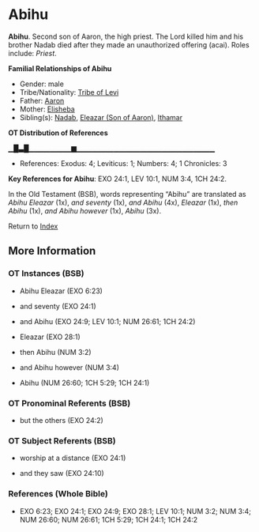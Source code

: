 # Abihu
**Abihu**. 
Second son of Aaron, the high priest. The Lord killed him and his brother Nadab died after they made an unauthorized offering (acai). 
Roles include: 
_Priest_. 




**Familial Relationships of Abihu**


* Gender: male
* Tribe/Nationality: [Tribe of Levi](../../../groups/md/acai/Levi.md)
* Father: [Aaron](Aaron.md)
* Mother: [Elisheba](Elisheba.md)
* Sibling(s): [Nadab](Nadab.md), [Eleazar (Son of Aaron)](Eleazar.2.md), [Ithamar](Ithamar.md)


**OT Distribution of References**

▁█▃█▁▁▁▁▁▁▁▁▆▁▁▁▁▁▁▁▁▁▁▁▁▁▁▁▁▁▁▁▁▁▁▁▁▁▁
* References: Exodus: 4; Leviticus: 1; Numbers: 4; 1 Chronicles: 3



**Key References for Abihu**: 
EXO 24:1, LEV 10:1, NUM 3:4, 1CH 24:2. 


In the Old Testament (BSB), words representing “Abihu” are translated as 
*Abihu Eleazar* (1x), *and seventy* (1x), *and Abihu* (4x), *Eleazar* (1x), *then Abihu* (1x), *and Abihu however* (1x), *Abihu* (3x). 




Return to [Index](00-Index.md)

## More Information

### OT Instances (BSB)

* Abihu Eleazar (EXO 6:23)

* and seventy (EXO 24:1)

* and Abihu (EXO 24:9; LEV 10:1; NUM 26:61; 1CH 24:2)

* Eleazar (EXO 28:1)

* then Abihu (NUM 3:2)

* and Abihu however (NUM 3:4)

* Abihu (NUM 26:60; 1CH 5:29; 1CH 24:1)



### OT Pronominal Referents (BSB)

* but the others (EXO 24:2)



### OT Subject Referents (BSB)

* worship at a distance (EXO 24:1)

* and they saw (EXO 24:10)



### References (Whole Bible)

* EXO 6:23; EXO 24:1; EXO 24:9; EXO 28:1; LEV 10:1; NUM 3:2; NUM 3:4; NUM 26:60; NUM 26:61; 1CH 5:29; 1CH 24:1; 1CH 24:2



